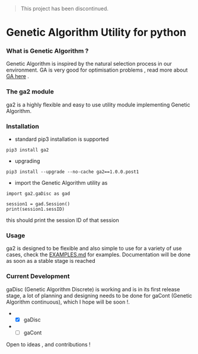 > This project has been discontinued.

# Genetic Algorithm Utility for python

### What is Genetic Algorithm ?
Genetic Algorithm is inspired by the natural selection process in our environment. GA is very good for optimisation problems , read more about  [GA here](https://en.wikipedia.org/wiki/Genetic_algorithm) . 

### The ga2 module 
ga2 is a highly flexible and easy to use utility module implementing Genetic Algorithm. 

### Installation
* standard pip3 installation is supported
```
pip3 install ga2
```

* upgrading
```
pip3 install --upgrade --no-cache ga2==1.0.0.post1
```

* import the Genetic Algorithm utility as 
```
import ga2.gaDisc as gad

session1 = gad.Session()
print(session1.sessID)
```
this should print the session ID of that session

### Usage
ga2 is designed to be flexible and also simple to use for a variety of use cases, check the [EXAMPLES.md](EXAMPLES.md) for examples. Documentation will be done as soon as a stable stage is reached

### Current Development
gaDisc (Genetic Algorithm Discrete) is working and is in its first release stage, a lot of planning and designing needs to be done for gaCont (Genetic Algorithm continuous), which I hope will be soon !.
*  - [x] gaDisc
*  - [ ] gaCont

Open to ideas , and contributions ! 

